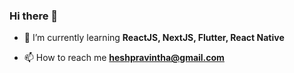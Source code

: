 ### Hi there 👋


- 🌱 I’m currently learning **ReactJS, NextJS, Flutter, React Native**

- 📫 How to reach me **heshpravintha@gmail.com**

